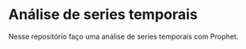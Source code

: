 # Análise de series temporais

Nesse repositório faço uma análise de series temporais com Prophet. 
